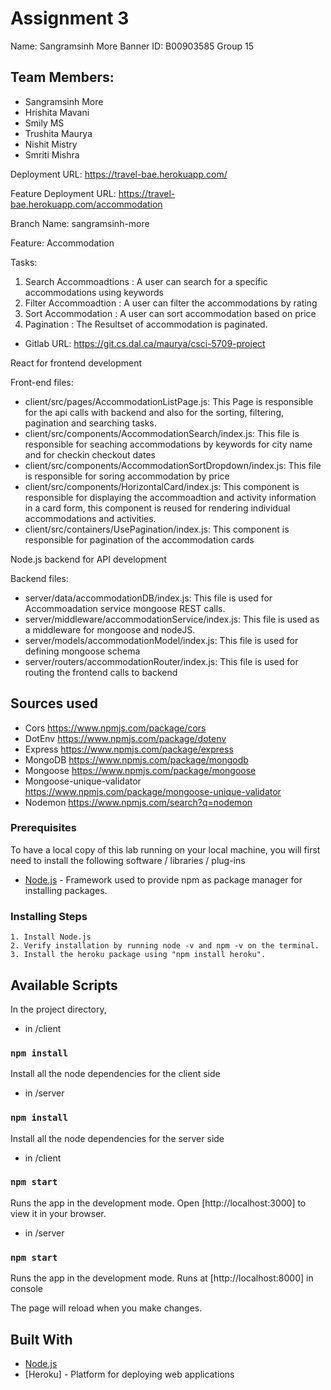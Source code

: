# Assignment 3

Name: Sangramsinh More
Banner ID: B00903585
Group 15

## Team Members:

- Sangramsinh More
- Hrishita Mavani
- Smily MS
- Trushita Maurya
- Nishit Mistry
- Smriti Mishra

Deployment URL: https://travel-bae.herokuapp.com/

Feature Deployment URL: https://travel-bae.herokuapp.com/accommodation

Branch Name: sangramsinh-more

Feature: Accommodation

Tasks:

1. Search Accommoadtions : A user can search for a specific accommodations using keywords
2. Filter Accommoadtion : A user can filter the accommodations by rating
3. Sort Accommodation : A user can sort accommodation based on price
4. Pagination : The Resultset of accommodation is paginated.

- Gitlab URL: https://git.cs.dal.ca/maurya/csci-5709-project

React for frontend development

Front-end files:
- client/src/pages/AccommodationListPage.js: This Page is responsible for the api calls with backend and also for the sorting, filtering, pagination and searching tasks.
- client/src/components/AccommodationSearch/index.js: This file is responsible for seaching accommodations by keywords for city name and for checkin checkout dates
- client/src/components/AccommodationSortDropdown/index.js: This file is responsible for soring accommodation by price
- client/src/components/HorizontalCard/index.js: This component is responsible for displaying the accommoadtion and activity information in a card form, this component is reused for rendering individual accommodations and activities.
- client/src/containers/UsePagination/index.js: This component is responsible for pagination of the accommodation cards

Node.js backend for API development

Backend files:
- server/data/accommodationDB/index.js: This file is used for Accommoadation service mongoose REST calls.
- server/middleware/accommodationService/index.js: This file is used as a middleware for mongoose and nodeJS.
- server/models/accommodationModel/index.js: This file is used for defining mongoose schema
- server/routers/accommodationRouter/index.js: This file is used for routing the frontend calls to backend

## Sources used

- Cors
  https://www.npmjs.com/package/cors
- DotEnv
  https://www.npmjs.com/package/dotenv
- Express
  https://www.npmjs.com/package/express
- MongoDB
  https://www.npmjs.com/package/mongodb
- Mongoose
  https://www.npmjs.com/package/mongoose
- Mongoose-unique-validator
  https://www.npmjs.com/package/mongoose-unique-validator
- Nodemon
  https://www.npmjs.com/search?q=nodemon

### Prerequisites

To have a local copy of this lab running on your local machine, you will first need to install the following software / libraries / plug-ins

- [Node.js](https://nodejs.org/en/download/) - Framework used to provide npm as package manager for installing packages.

### Installing Steps

```
1. Install Node.js
2. Verify installation by running node -v and npm -v on the terminal.
3. Install the heroku package using "npm install heroku".
```

## Available Scripts

In the project directory,

- in /client
### `npm install`

Install all the node dependencies for the client side

- in /server
### `npm install`

Install all the node dependencies for the server side

- in /client
### `npm start`

Runs the app in the development mode.
Open [http://localhost:3000] to view it in your browser.

- in /server
### `npm start`

Runs the app in the development mode.
Runs at [http://localhost:8000] in console

The page will reload when you make changes.

## Built With

- [Node.js](https://nodejs.org/en/download/)
- [Heroku] - Platform for deploying web applications
